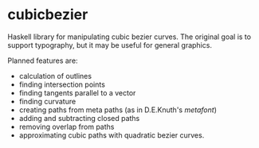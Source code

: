 cubicbezier
===========

Haskell library for manipulating cubic bezier curves.  The original goal
is to support typography, but it may be useful for general graphics.

Planned features are:

 * calculation of outlines
 * finding intersection points
 * finding tangents parallel to a vector
 * finding curvature
 * creating paths from meta paths (as in D.E.Knuth's _metafont_)
 * adding and subtracting closed paths
 * removing overlap from paths
 * approximating cubic paths with quadratic bezier curves.

 